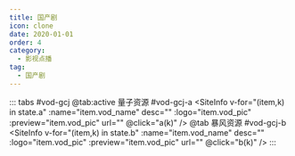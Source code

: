 ```yaml
---
title: 国产剧
icon: clone
date: 2020-01-01
order: 4
category:
  - 影视点播
tag:
  - 国产剧
---
```


<ArtPlayer :src="state.src" :config="hlsConfig(state.p)" />

::: tabs #vod-gcj
@tab:active 量子资源 #vod-gcj-a
<SiteInfo v-for="(item,k) in state.a" :name="item.vod_name" desc="" :logo="item.vod_pic"
:preview="item.vod_pic" url="" @click="a(k)" />
@tab 暴风资源 #vod-gcj-b
<SiteInfo v-for="(item,k) in state.b" :name="item.vod_name" desc="" :logo="item.vod_pic"
:preview="item.vod_pic" url="" @click="b(k)" />
:::

<script setup>
  import { vod } from '@db'
  import { hlsConfig } from '@act'
  import { useStorage } from '@vueuse/core'
  import { onMounted } from "vue";
  const state = useStorage(
    "vod-gcj",
    {
      src:"",
      a: [],
      b: [],
      p: []
    }
  )


  onMounted(async() => {    
    state.value.a = (await vod.find({ "name": "lzzy-13" })).data 
    state.value.b = (await vod.find({ "name": "bfzy-31" })).data 
    a(0)
  });
  const a =(key) => {
    const { a } = state.value 
    state.value.p = a[key].play_list
    state.value.src = a[key].play_list[0].url
  }
  const b =(key) => {
    const { b } = state.value 
    state.value.p = b[key].play_list
    state.value.src = b[key].play_list[0].url
  }  
</script>
